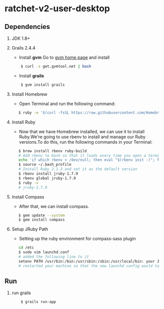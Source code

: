 ratchet-v2-user-desktop
=======================

## Dependencies

1. JDK 1.8+
2. Grails 2.4.4
    - Install **gvm**
             Go to [gvm home page](http://gvmtool.net/) and install

    ```bash
        $ curl -s get.gvmtool.net | bash
    ```
    - Install **grails**

    ```bash
        $ gvm install grails
    ```

3. Install Homebrew

    - Open Terminal and run the following command:

    ```bash
       $ ruby -e '$(curl -fsSL https://raw.githubusercontent.com/Homebrew/install/master/install)'
    ```
4. Install Ruby

   - Now that we have Homebrew installed, we can use it to install Ruby.We're going to use rbenv to install and manage our Ruby versions.To do this, run the following commands in your Terminal:

    ```bash
       $ brew install rbenv ruby-build
       # Add rbenv to bash so that it loads every time you open a terminal
       echo 'if which rbenv > /dev/null; then eval "$(rbenv init -)"; fi' >> ~/.bash_profile
       $ source ~/.bash_profile
       # Install Ruby 2.1.3 and set it as the default version
       $ rbenv install jruby-1.7.9
       $ rbenv global jruby-1.7.9
       $ ruby -v
       # jruby-1.7.9
    ```
5. Install Compass
   - After that, we can install compass.
   ```bash
      $ gem update --system
      $ gem install compass
   ```
6. Setup JRuby Path
   - Setting up the ruby environment for compass-sass plugin
   ```bash
      cd /etc
      $ sudo vim launchd.conf
      # added the following line to it
      setenv PATH /usr/bin:/bin:/usr/sbin:/sbin:/usr/local/bin: your JRuby path
      # restarted your machine so that the new launchd config would take effect
   ```


## Run

1. run grails

    ```bash
        $ grails run-app
    ```

